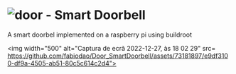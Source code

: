 #  ![door]() - Smart Doorbell 

 A smart doorbel implemented on a raspberry pi using buildroot

<img width="500" alt="Captura de ecrã 2022-12-27, às 18 02 29" src= https://github.com/fabiodao/Door_SmartDoorbell/assets/73181897/e9df3100-df9a-4505-ab51-80c5c614c2d4">

